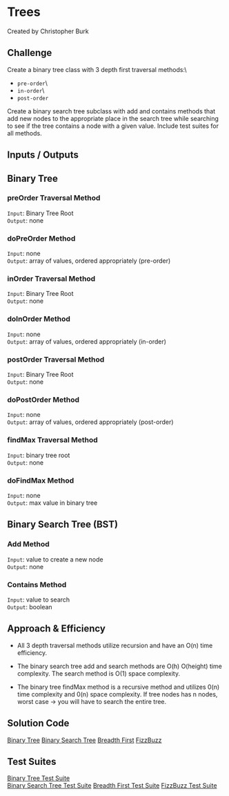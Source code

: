 # Trees

Created by Christopher Burk

## Challenge

Create a binary tree class with 3 depth first traversal methods:\

- `pre-order`\
- `in-order`\
- `post-order`

Create a binary search tree subclass with add and contains methods that add new nodes to the appropriate place in the search tree while searching to see if the tree contains a node with a given value. Include test suites for all methods.

## Inputs / Outputs

## Binary Tree

### preOrder Traversal Method

`Input`: Binary Tree Root\
`Output`: none

### doPreOrder Method

`Input`: none\
`Output`: array of values, ordered appropriately (pre-order)

### inOrder Traversal Method

`Input`: Binary Tree Root\
`Output`: none

### doInOrder Method

`Input`: none\
`Output`: array of values, ordered appropriately (in-order)

### postOrder Traversal Method

`Input`: Binary Tree Root\
`Output`: none

### doPostOrder Method

`Input`: none\
`Output`: array of values, ordered appropriately (post-order)

### findMax Traversal Method

`Input`: binary tree root\
`Output`: none

### doFindMax Method

`Input`: none\
`Output`: max value in binary tree

## Binary Search Tree (BST)

### Add Method

`Input`: value to create a new node\
`Output`: none

### Contains Method

`Input`: value to search\
`Output`: boolean

## Approach & Efficiency

- All 3 depth traversal methods utilize recursion and have an O(n) time efficiency.

- The binary search tree add and search methods are O(h) O(height) time complexity. The search method is O(1) space complexity.

- The binary tree findMax method is a recursive method and utilizes 0(n) time complexity and 0(n) space complexity. If tree nodes has n nodes, worst case -> you will have to search the entire tree.

## Solution Code

[Binary Tree](./binary-tree.js)
[Binary Search Tree](./binary-search-tree.js)
[Breadth First](./breadth-first.js)
[FizzBuzz](./fizz-buzz.js)

## Test Suites

[Binary Tree Test Suite](./__tests__/binary-tree.test.js)  
[Binary Search Tree Test Suite](./__tests__/binary-search-tree.test.js)
[Breadth First Test Suite](./__test__/breadth-first.test.js)
[FizzBuzz Test Suite](./__tests__/fizz-buzz.test.js)
